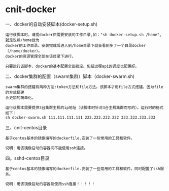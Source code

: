 # cnit-docker
一、docker的自动安装脚本(docker-setup.sh)

    运行该脚本时，请提docker供需要安装的工作目录,如："sh docker-setup.sh /home",就是说嘛/home做为
    docker的工作目录。安装完成后进入到/home目录下就会看到多了一个目录docker（/home/docker）。
    docker的资源管理全部在该目录下进行。

    只要运行该脚本，docker的基本配置全部搞定。包括远程api的调度也配置好。

二、docker集群的配置（swarm集群）脚本（docker-swarm.sh)

    swarm集群的搭建有两种方法:token方法和file方法。该脚本才用file方式搭建，因为file的方式搭建
    会更加的简单化。

    运行该脚本需要提供3台集群主机的ip地址（该脚本时针对3台主机集群而写的）。运行时的格式如下：
    sh docker-swarm.sh 111.111.111.111 222.222.222.222 333.333.333.333

三、cnit-centos目录
 
    基于centos基本的镜像编写的dockerfile.安装了一些常用的工具和软件。

    说明：用该镜像启动的容器间不能使用ssh连接。

四。sshd-centos目录

    基于centos基本的镜像编写的dockerfile.安装了一些常用的工具和软件。同时配置了ssh服务。

    说明：用该镜像启动的容器能使用ssh连接！！！！！
